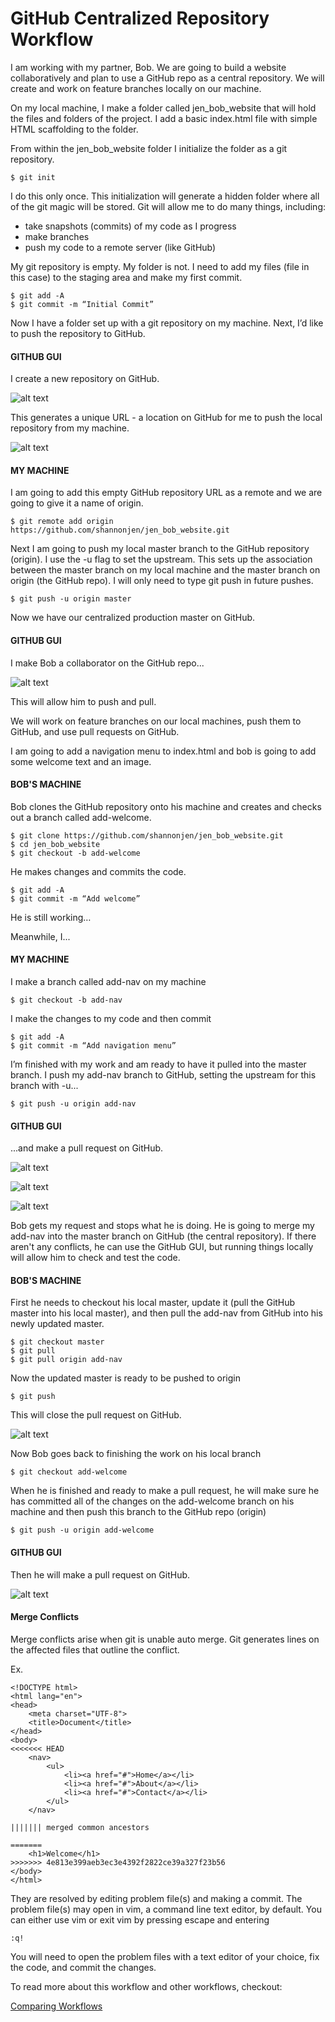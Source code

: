 # GitHub Centralized Repository Workflow

I am working with my partner, Bob. We are going to build a website collaboratively and plan to use a GitHub repo as a central repository. We will create and work on feature branches locally on our machine.

On my local machine, I make a folder called jen_bob_website that will hold the files and folders of the project. I add a basic index.html file with simple HTML scaffolding to the folder.

From within the jen_bob_website folder I initialize the folder as a git repository.

```
$ git init
```

I do this only once. This initialization will generate a hidden folder where all of the git magic will be stored. Git will allow me to do many things, including:
*	take snapshots (commits) of my code as I progress
* make branches
* push my code to a remote server (like GitHub)

My git repository is empty. My folder is not. I need to add my files (file in this case) to the staging area and make my first commit.

```
$ git add -A
$ git commit -m “Initial Commit”
```

Now I have a folder set up with a git repository on my machine. Next, I’d like to push the repository to GitHub.

#### GITHUB GUI
I create a new repository on GitHub.

![alt text](create.png "Create Repo")

This generates a unique URL - a location on GitHub for me to push the local repository from my machine.

![alt text](url.png "Repo URL")

#### MY MACHINE
I am going to add this empty GitHub repository URL as a remote and we are going to give it a name of origin.

```
$ git remote add origin https://github.com/shannonjen/jen_bob_website.git
```

Next I am going to push my local master branch to the GitHub repository (origin). I use the -u  flag to set the upstream. This sets up the association between the master branch on my local machine and the master branch on origin (the GitHub repo). I will only need to type git push in future pushes.

```
$ git push -u origin master
```

Now we have our centralized production master on GitHub.

#### GITHUB GUI
I make Bob a collaborator on the GitHub repo...

![alt text](co.png "Add Collaborator")

This will allow him to push and pull.

We will work on feature branches on our local machines, push them to GitHub, and use pull requests on GitHub.

I am going to add a navigation menu to index.html and bob is going to add some welcome text and an image.

#### BOB'S MACHINE
Bob clones the GitHub repository onto his machine and creates and checks out a branch called add-welcome.

```
$ git clone https://github.com/shannonjen/jen_bob_website.git
$ cd jen_bob_website
$ git checkout -b add-welcome
```

He makes changes and commits the code.

```
$ git add -A
$ git commit -m “Add welcome”
```

He is still working…

Meanwhile, I...

#### MY MACHINE

I make a branch called add-nav on my machine

```
$ git checkout -b add-nav
```

I make the changes to my code and then commit

```
$ git add -A
$ git commit -m “Add navigation menu”
```

I’m finished with my work and am ready to have it pulled into the master branch. I push my add-nav branch to GitHub, setting the upstream for this branch with -u...

```
$ git push -u origin add-nav
```

#### GITHUB GUI
...and make a pull request on GitHub.

![alt text](pull.png "Create Repo")

![alt text](pull2.png "Create Repo")

![alt text](pull3.png "Create Repo")

Bob gets my request and stops what he is doing. He is going to merge my add-nav into the master branch on GitHub (the central repository). If there aren't any conflicts, he can use the GitHub GUI, but running things locally will allow him to check and test the code.

#### BOB'S MACHINE
First he needs to checkout his local master, update it (pull the GitHub master into his local master), and then pull the add-nav from GitHub into his newly updated master.

```
$ git checkout master
$ git pull
$ git pull origin add-nav
```

Now the updated master is ready to be pushed to origin

```
$ git push
```

This will close the pull request on GitHub.

![alt text](pull4.png "Create Repo")


Now Bob goes back to finishing the work on his local branch

```
$ git checkout add-welcome
```

When he is finished and ready to make a pull request, he will make sure he has committed all of the changes on the add-welcome branch on his machine and then push this branch to the GitHub repo (origin)

```
$ git push -u origin add-welcome
```

#### GITHUB GUI
Then he will make a pull request on GitHub.

![alt text](pull5.png "Create Repo")


#### Merge Conflicts 
Merge conflicts arise when git is unable auto merge. Git generates lines on the affected files that outline the conflict.

Ex.
```
<!DOCTYPE html>
<html lang="en">
<head>
	<meta charset="UTF-8">
	<title>Document</title>
</head>
<body>
<<<<<<< HEAD
	<nav>
		<ul>
			<li><a href="#">Home</a></li>
			<li><a href="#">About</a></li>
			<li><a href="#">Contact</a></li>
		</ul>
	</nav>

||||||| merged common ancestors

=======
	<h1>Welcome</h1>
>>>>>>> 4e813e399aeb3ec3e4392f2822ce39a327f23b56
</body>
</html>
```

They are resolved by editing problem file(s) and making a commit. The problem file(s) may open in vim, a command line text editor, by default. You can either use vim or exit vim by pressing escape and entering

```
:q!
```

You will need to open the problem files with a text editor of your choice, fix the code, and commit the changes.

To read more about this workflow and other workflows, checkout:

[Comparing Workflows](https://www.atlassian.com/git/tutorials/comparing-workflows)
